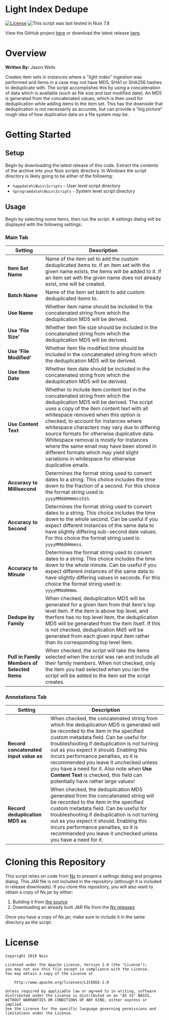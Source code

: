 Light Index Dedupe
==================

[![License](https://img.shields.io/badge/License-Apache%202.0-blue.svg)](http://www.apache.org/licenses/LICENSE-2.0) ![This script was last tested in Nuix 7.8](https://img.shields.io/badge/Script%20Tested%20in%20Nuix-7.8-green.svg)

View the GitHub project [here](https://github.com/Nuix/Light-Index-Dedupe) or download the latest release [here](https://github.com/Nuix/Light-Index-Dedupe/releases).

# Overview

**Written By:** Jason Wells

Creates item sets in instances where a "light index" ingestion was performed and items in a case may not have MD5, SHA1 or SHA256 hashes to deduplicate with.  The script accomplishes this by using a concatenation of data which is available (such as file size and last modified date).  An MD5 is generated from the concatenated values, which is then used for deduplication while adding items to the item set.  This has the downside that deduplication is not necessarily as accurate, but can provide a "big picture" rough idea of how duplicative data on a file system may be.

# Getting Started

## Setup

Begin by downloading the latest release of this code.  Extract the contents of the archive into your Nuix scripts directory.  In Windows the script directory is likely going to be either of the following:

- `%appdata%\Nuix\Scripts` - User level script directory
- `%programdata%\Nuix\Scripts` - System level script directory

## Usage

Begin by selecting some items, then run the script.  A settings dialog will be displayed with the following settings:

### Main Tab

| Setting | Description |
|---------|-------------|
| **Item Set Name** | Name of the item set to add the custom deduplicated items to.  If an item set with the given name exists, the items will be added to it.  If an item set with the given name does not already exist, one will be created. |
| **Batch Name** | Name of the item set batch to add custom deduplicated items to. |
| **Use Name** | Whether item name should be included in the concatenated string from which the deduplication MD5 will be derived. |
| **Use 'File Size'** | Whether item file size should be included in the concatenated string from which the deduplication MD5 will be derived. |
| **Use 'File Modified'** | Whether item file modified time should be included in the concatenated string from which the deduplication MD5 will be derived. |
| **Use Item Date** | Whether item date should be included in the concatenated string from which the deduplication MD5 will be derived. |
| **Use Content Text** | Whether to include item content text in the concatenated string from which the deduplication MD5 will be derived. The script uses a copy of the item content text with all whitespace removed when this option is checked, to account for instances where whitespace characters may vary due to differing source formats for otherwise duplicative data.  Whitespace removal is mostly for instances where the same email may have been stored in different formats which may yield slight variations in whitespace for otherwise duplicative emails. |
| **Accuracy to Millisecond** | Determines the format string used to convert dates to a string.  This choice includes the time down to the fraction of a second.  For this choice the format string used is:<br> `yyyyMMddHHmmssSSS`. |
| **Accuracy to Second** | Determines the format string used to convert dates to a string.  This choice includes the time down to the whole second.  Can be useful if you expect different instances of the same data to have slightly differing sub-second date values.  For this choice the format string used is:<br> `yyyyMMddHHmmss`. |
| **Accuracy to Minute** | Determines the format string used to convert dates to a string.  This choice includes the time down to the whole minute.  Can be useful if you expect different instances of the same data to have slightly differing values in seconds.  For this choice the format string used is:<br> `yyyyMMddHHmm`. |
| **Dedupe by Family** | When checked, deduplication MD5 will be generated for a given item from that item's top level item.  If the item is above top level, and therfore has no top level item, the deduplication MD5 will be generated from the item itself.  If this is not checked, deduplication Md5 will be generated from each given input item rather than its corresponding top level item. |
| **Pull in Family Members of Selected Items** | When checked, the script will take the items selected when the script was ran and include all their family members.  When not checked, only the item you had selected when you ran the script will be added to the item set the script creates. |


### Annotations Tab

| Setting | Description |
|---------|-------------|
| **Record concatenated input value as** | When checked, the concatenated string from which the deduplication MD5 is generated will be recorded to the item in the specified custom metadata field.  Can be useful for troubleshooting if deduplication is not turning out as you expect it should.  Enabling this incurs performance penalties, so it is recommended you leave it unchecked unless you have a need for it.  Also note when **Use Content Text** is checked, this field can potentially have rather large values! |
| **Record deduplication MD5 as** | When checked, the deduplication MD5 generated from the concatenated string will be recorded to the item in the specified custom metadata field.  Can be useful for troubleshooting if deduplication is not turning out as you expect it should.  Enabling this incurs performance penalties, so it is recommended you leave it unchecked unless you have a need for it. |

# Cloning this Repository

This script relies on code from [Nx](https://github.com/Nuix/Nx) to present a settings dialog and progress dialog.  This JAR file is not included in the repository (although it is included in release downloads).  If you clone this repository, you will also want to obtain a copy of Nx.jar by either:
1. Building it from [the source](https://github.com/Nuix/Nx)
2. Downloading an already built JAR file from the [Nx releases](https://github.com/Nuix/Nx/releases)

Once you have a copy of Nx.jar, make sure to include it in the same directory as the script.

# License

```
Copyright 2019 Nuix

Licensed under the Apache License, Version 2.0 (the "License");
you may not use this file except in compliance with the License.
You may obtain a copy of the License at

    http://www.apache.org/licenses/LICENSE-2.0

Unless required by applicable law or agreed to in writing, software
distributed under the License is distributed on an "AS IS" BASIS,
WITHOUT WARRANTIES OR CONDITIONS OF ANY KIND, either express or implied.
See the License for the specific language governing permissions and
limitations under the License.
```